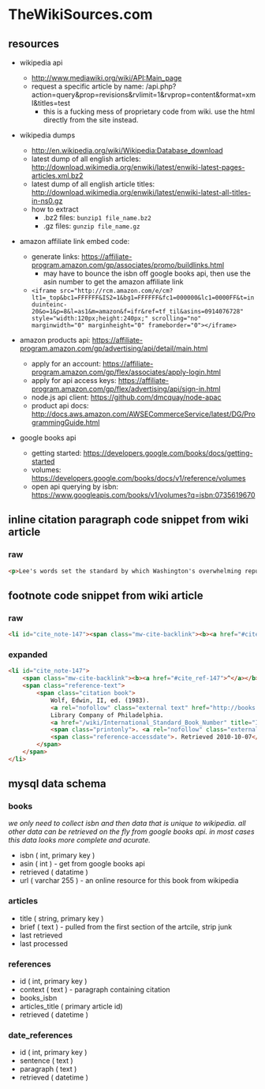 TheWikiSources.com
==================


resources
---------

- wikipedia api
	- http://www.mediawiki.org/wiki/API:Main_page
	- request a specific article by name: /api.php?action=query&prop=revisions&rvlimit=1&rvprop=content&format=xml&titles=test
		- this is a fucking mess of proprietary code from wiki.  use the html directly from the site instead.

- wikipedia dumps
	- http://en.wikipedia.org/wiki/Wikipedia:Database_download
	- latest dump of all english articles: http://download.wikimedia.org/enwiki/latest/enwiki-latest-pages-articles.xml.bz2
	- latest dump of all english article titles: http://download.wikimedia.org/enwiki/latest/enwiki-latest-all-titles-in-ns0.gz
	- how to extract
		- .bz2 files: `bunzip1 file_name.bz2`
		- .gz files: `gunzip file_name.gz`

- amazon affiliate link embed code:
	- generate links: https://affiliate-program.amazon.com/gp/associates/promo/buildlinks.html
		- may have to bounce the isbn off google books api, then use the asin number to get the amazon affiliate link
	- `<iframe src="http://rcm.amazon.com/e/cm?lt1=_top&bc1=FFFFFF&IS2=1&bg1=FFFFFF&fc1=000000&lc1=0000FF&t=induinteinc-20&o=1&p=8&l=as1&m=amazon&f=ifr&ref=tf_til&asins=0914076728" style="width:120px;height:240px;" scrolling="no" marginwidth="0" marginheight="0" frameborder="0"></iframe>`

- amazon products api: https://affiliate-program.amazon.com/gp/advertising/api/detail/main.html
	- apply for an account: https://affiliate-program.amazon.com/gp/flex/associates/apply-login.html
	- apply for api access keys: https://affiliate-program.amazon.com/gp/flex/advertising/api/sign-in.html
	- node.js api client: https://github.com/dmcquay/node-apac
	- product api docs: http://docs.aws.amazon.com/AWSECommerceService/latest/DG/ProgrammingGuide.html

- google books api
	- getting started: https://developers.google.com/books/docs/getting-started
	- volumes: https://developers.google.com/books/docs/v1/reference/volumes
	- open api querying by isbn: https://www.googleapis.com/books/v1/volumes?q=isbn:0735619670



inline citation paragraph code snippet from wiki article
--------------------------------------------------------

### raw  
```html
<p>Lee's words set the standard by which Washington's overwhelming reputation was impressed upon the American memory. Washington set many precedents for the national government, and the presidency in particular, and was called the "<a href="/wiki/Father_of_the_Nation" title="Father of the Nation">Father of His Country</a>" as early as 1778.<sup id="cite_ref-144" class="reference"><a href="#cite_note-144"><span>[</span>Note 9<span>]</span></a></sup><sup id="cite_ref-145" class="reference"><a href="#cite_note-145"><span>[</span>136<span>]</span></a></sup><sup id="cite_ref-146" class="reference"><a href="#cite_note-146"><span>[</span>137<span>]</span></a></sup><sup id="cite_ref-147" class="reference"><a href="#cite_note-147"><span>[</span>138<span>]</span></a></sup> <a href="/wiki/Washington%27s_Birthday" title="Washington's Birthday">Washington's Birthday</a> (celebrated on Presidents' Day), is a federal holiday in the United States.<sup id="cite_ref-148" class="reference"><a href="#cite_note-148"><span>[</span>139<span>]</span></a></sup></p>
```


footnote code snippet from wiki article
---------------------------------------

### raw  
```html
<li id="cite_note-147"><span class="mw-cite-backlink"><b><a href="#cite_ref-147">^</a></b></span> <span class="reference-text"><span class="citation book">Wolf, Edwin, II, ed. (1983). <a rel="nofollow" class="external text" href="http://books.google.com/books?id=VmzfBuX1Z2QC&amp;lpg=PA93&amp;pg=PA93#v=onepage&amp;q&amp;f=false"><i>Germantown and the Germans</i></a>. Library Company of Philadelphia. <a href="/wiki/International_Standard_Book_Number" title="International Standard Book Number">ISBN</a>&#160;<a href="/wiki/Special:BookSources/978-0-914076-72-8" title="Special:BookSources/978-0-914076-72-8">978-0-914076-72-8</a><span class="printonly">. <a rel="nofollow" class="external free" href="http://books.google.com/books?id=VmzfBuX1Z2QC&amp;lpg=PA93&amp;pg=PA93#v=onepage&amp;q&amp;f=false">http://books.google.com/books?id=VmzfBuX1Z2QC&amp;lpg=PA93&amp;pg=PA93#v=onepage&amp;q&amp;f=false</a></span><span class="reference-accessdate">. Retrieved 2010-10-07</span>.</span></span></li>
```

### expanded  
```html
<li id="cite_note-147">
	<span class="mw-cite-backlink"><b><a href="#cite_ref-147">^</a></b></span>
	<span class="reference-text">
		<span class="citation book">
			Wolf, Edwin, II, ed. (1983).
			<a rel="nofollow" class="external text" href="http://books.google.com/books?id=VmzfBuX1Z2QC&amp;lpg=PA93&amp;pg=PA93#v=onepage&amp;q&amp;f=false"><i>Germantown and the Germans</i></a>.
			Library Company of Philadelphia.
			<a href="/wiki/International_Standard_Book_Number" title="International Standard Book Number">ISBN</a>&#160;<a href="/wiki/Special:BookSources/978-0-914076-72-8" title="Special:BookSources/978-0-914076-72-8">978-0-914076-72-8</a>
			<span class="printonly">. <a rel="nofollow" class="external free" href="http://books.google.com/books?id=VmzfBuX1Z2QC&amp;lpg=PA93&amp;pg=PA93#v=onepage&amp;q&amp;f=false">http://books.google.com/books?id=VmzfBuX1Z2QC&amp;lpg=PA93&amp;pg=PA93#v=onepage&amp;q&amp;f=false</a></span>
			<span class="reference-accessdate">. Retrieved 2010-10-07</span>.
		</span>
	</span>
</li>
```




mysql data schema
-----------------

### books  
*we only need to collect isbn and then data that is unique to wikipedia.  all other data can be retrieved on the fly from google books api.  in most cases this data looks more complete and acurate.*
- isbn ( int, primary key )
- asin ( int ) - get from google books api
- retrieved ( datatime )
- url ( varchar 255 ) - an online resource for this book from wikipedia

### articles  
- title ( string, primary key )
- brief ( text ) - pulled from the first section of the artcile, strip junk
- last retrieved
- last processed

### references  
- id ( int, primary key )
- context ( text ) - paragraph containing citation
- books_isbn
- articles_title ( primary article id)
- retrieved ( datetime )

### date_references
- id ( int, primary key )
- sentence ( text )
- paragraph ( text )
- retrieved ( datetime )